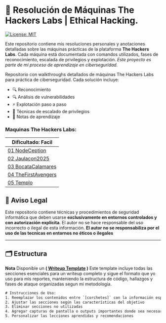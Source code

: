 # 🧠 Resolución de Máquinas The Hackers Labs | Ethical Hacking.

[![License: MIT](https://img.shields.io/badge/License-MIT-blue.svg)](https://opensource.org/licenses/MIT)

Este repositorio contiene mis resoluciones personales y anotaciones detalladas sobre las máquinas prácticas de la plataforma **The Hackers Labs**. Cada máquina está documentada con comandos utilizados, fases de reconocimiento, escalada de privilegios y explotación.
*Este proyecto es parte de mi proceso de aprendizaje en ciberseguridad.*

Repositorio con walkthroughs detallados de máquinas The Hackers Labs para práctica de ciberseguridad. Cada solución incluye:
- 🔍 Reconocimiento
- 🔍 Análisis de vulnerabilidades
- ⚡ Explotación paso a paso
- 🚀 Técnicas de escalado de privilegios
- 📌 Notas de aprendizaje
### Maquinas The Hackers Labs:

| Dificultado: Facil                                                    |
| --------------------------------------------------------------------- |
| [01 NodeCeption](01-HackersLabs/01-facil/01-NodeCeption.md)           |
| [02 Jaulacon2025](01-HackersLabs/01-facil/02-Jaulacon2025.md)         |
| [03 BocataCalamares](01-HackersLabs/01-facil/03-BocataCalamares.md)   |
| [04 TheFirstAvengers](01-HackersLabs/01-facil/04-TheFirstAvengers.md) |
| [05 Templo](01-HackersLabs/01-facil/05-Templo.md)                     |

## 📜 Aviso Legal  
Este repositorio contiene técnicas y procedimientos de seguridad informática que deben usarse **exclusivamente en entornos controlados y con autorización explícita**. El autor no se hace responsable del uso incorrecto o ilegal de esta información.
**El autor no se responsabiliza por el uso de las tecnicas en entornos no éticos o ilegales**

---
## 🗂 Estructura
**Nota** Disponible un **( [Writeup Template](/00-Template.md) )** Este template incluye todas las secciones esenciales para un writeup completo y sigue el formato que yo uso para mis reportes, manteniendo la estructura de código, hallazgos y fases de ataque organizadas segun mi metodologia.

```txt
# Instrucciones de Uso:
1. Reemplazar los contenidos entre `[corchetes]` con la información específica de la máquina
2. Ajustar las secciones según las características del objetivo
3. Eliminar secciones no utilizadas
4. Agregar capturas de pantalla o outputs importantes donde sea necesario
5. Personalizar las lecciones aprendidas y recomendaciones
```

